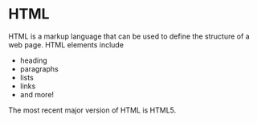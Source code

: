 # HTML

HTML is a markup language that can be used to define the structure of a web page. HTML elements include

* heading
* paragraphs
* lists
* links
* and more!

The most recent major version of HTML is HTML5.